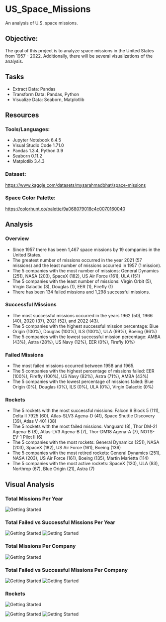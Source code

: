 # US_Space_Missions
An analysis of U.S. space missions.

## Objective: 
The goal of this project is to analyze space missions in the United States from 1957 - 2022.  Additionally, there will be several visualizations of the analysis.

## Tasks
- Extract Data: Pandas
- Transform Data: Pandas, Python
- Visualize Data: Seaborn, Matplotlib

## Resources
### Tools/Languages: 
- Jupyter Notebook 6.4.5
- Visual Studio Code 1.71.0
- Pandas 1.3.4, Python 3.9
- Seaborn 0.11.2
- Matplotlib 3.4.3

### Dataset:
https://www.kaggle.com/datasets/mysarahmadbhat/space-missions

### Space Color Palette:
https://colorhunt.co/palette/9a068079018c4c0070160040

## Analysis 
### Overview
- Since 1957 there has been 1,467 space missions by 19 companies in the United States. 
- The greatest number of missions occurred in the year 2021 (57 missions) and the least number of missions occurred in 1957 (1 mission). 
- The 5 companies with the most number of missions: General Dynamics (251), NASA (203), SpaceX (182), US Air Force (161), ULA (151)  
- The 5 companies with the least number of missions: Virgin Orbit (5), Virgin Galactic (3), Douglas (1), EER (1), Firefly (1)
- There has been 134 failed missions and 1,298 successful missions.

### Successful Missions 
- The most successful missions occurred in the years 1962 (50), 1966 (40), 2020 (37), 2021 (52), and 2022 (43).
- The 5 companies with the highest successful mission percentage: Blue Origin (100%), Douglas (100%), ILS (100%), ULA (99%), Boeing (96%)
- The 5 companies with the lowest successful mission percentage: AMBA (43%), Astra (28%), US Navy (12%), EER (0%), Firefly (0%)

### Failed Missions
- The most failed missions occurred between 1958 and 1965.
- The 5 companies with the highest percentage of missions failed: EER (100%), Firefly (100%), US Navy (82%), Astra (71%), AMBA (43%)
- The 5 companies with the lowest percentage of missions failed: Blue Origin (0%), Douglas (0%), ILS (0%), ULA (0%), Virgin Galactic (0%)

### Rockets
- The 5 rockets with the most successful missions: Falcon 9 Block 5 (111), Delta II 7925 (60), Atlas-SLV3 Agena-D (41), Space Shuttle Discovery (39), Atlas V 401 (38)
- The 5 rockets with the most failed missions: Vanguard (8), Thor DM-21 Agena-B (8), Atlas-LV3 Agena-B (7), Thor-DM18 Agena-A (7), NOTS-EV-1 Pilot II (6)
- The 5 companies with the most rockets: General Dynamics (251), NASA (203), SpaceX (182), US Air Force (161), Boeing (136)
- The 5 companies with the most retired rockets: General Dynamics (251), NASA (203), US Air Force (161), Boeing (135), Martin Marietta (114)
- The 5 companies with the most active rockets: SpaceX (120), ULA (83), Northrop (67), Blue Origin (21), Astra (7)

## Visual Analysis
### Total Missions Per Year
![Getting Started](Plots/missions_per_year.png)

### Total Failed vs Successful Missions Per Year
![Getting Started](Plots/failed_missions_per_year.png) ![Getting Started](Plots/successful_missions_per_year.png)

### Total Missions Per Company
![Getting Started](Plots/missions_per_company.png)

### Total Failed vs Successful Missions Per Company
![Getting Started](Plots/failed_missions_per_company.png) ![Getting Started](Plots/successful_missions_per_company.png)

### Rockets
![Getting Started](Plots/mission_vs_rocket.png) 

![Getting Started](Plots/active_rockets_company.png) ![Getting Started](Plots/retired_rockets_company.png)




